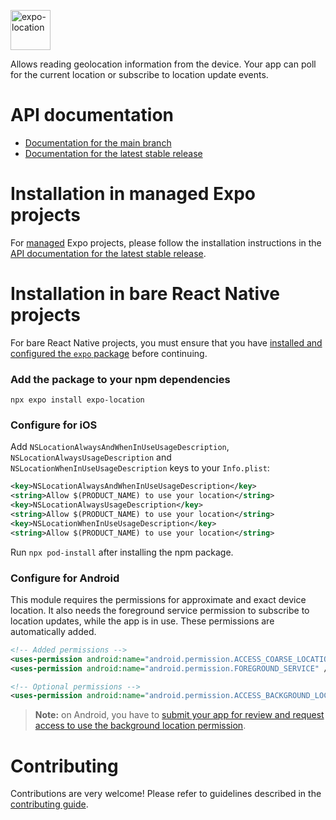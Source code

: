 <p>
  <a href="https://docs.expo.dev/versions/latest/sdk/location/">
    <img
      src="../../.github/resources/expo-location.svg"
      alt="expo-location"
      height="64" />
  </a>
</p>

Allows reading geolocation information from the device. Your app can poll for the current location or subscribe to location update events.

# API documentation

- [Documentation for the main branch](https://github.com/expo/expo/blob/main/docs/pages/versions/unversioned/sdk/location.mdx)
- [Documentation for the latest stable release](https://docs.expo.dev/versions/latest/sdk/location/)

# Installation in managed Expo projects

For [managed](https://docs.expo.dev/archive/managed-vs-bare/) Expo projects, please follow the installation instructions in the [API documentation for the latest stable release](https://docs.expo.dev/versions/latest/sdk/location/).

# Installation in bare React Native projects

For bare React Native projects, you must ensure that you have [installed and configured the `expo` package](https://docs.expo.dev/bare/installing-expo-modules/) before continuing.

### Add the package to your npm dependencies

```
npx expo install expo-location
```

### Configure for iOS

Add `NSLocationAlwaysAndWhenInUseUsageDescription`, `NSLocationAlwaysUsageDescription` and `NSLocationWhenInUseUsageDescription` keys to your `Info.plist`:

```xml
<key>NSLocationAlwaysAndWhenInUseUsageDescription</key>
<string>Allow $(PRODUCT_NAME) to use your location</string>
<key>NSLocationAlwaysUsageDescription</key>
<string>Allow $(PRODUCT_NAME) to use your location</string>
<key>NSLocationWhenInUseUsageDescription</key>
<string>Allow $(PRODUCT_NAME) to use your location</string>
```

Run `npx pod-install` after installing the npm package.

### Configure for Android

This module requires the permissions for approximate and exact device location. It also needs the foreground service permission to subscribe to location updates, while the app is in use. These permissions are automatically added.

```xml
<!-- Added permissions -->
<uses-permission android:name="android.permission.ACCESS_COARSE_LOCATION" />
<uses-permission android:name="android.permission.FOREGROUND_SERVICE" />

<!-- Optional permissions -->
<uses-permission android:name="android.permission.ACCESS_BACKGROUND_LOCATION" />
```

> **Note:** on Android, you have to [submit your app for review and request access to use the background location permission](https://support.google.com/googleplay/android-developer/answer/9799150?hl=en).

# Contributing

Contributions are very welcome! Please refer to guidelines described in the [contributing guide](https://github.com/expo/expo#contributing).
